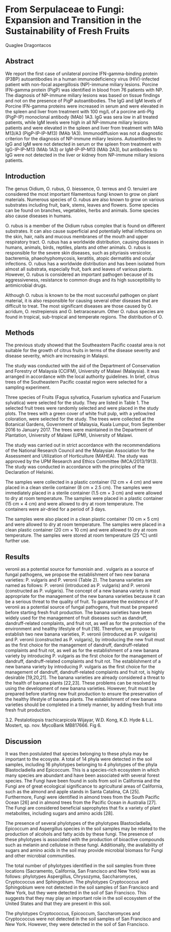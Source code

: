 # From Serpulaceae to Fungi: Expansion and Transition in the Sustainability of Fresh Fruits
Quaglee Dragontacos


## Abstract
We report the first case of unilateral porcine IFN-gamma-binding protein (P3BP) autoantibodies in a human immunodeficiency virus (HIV)-infected patient with non-focal aspergillosis (NP)-immune miliary lesions. Porcine IFN-gamma protein (PigP) was identified in blood from 76 patients with NP. The diagnosis of NP-immune miliary lesions was based on tissue findings and not on the presence of PigP autoantibodies. The IgG and IgM levels of Porcine IFN-gamma proteins were increased in serum and were elevated in the spleen and liver from treatment with 100 mg/L of a porcine anti-PIg (PigP-IP) monoclonal antibody (MAb) 1A3. IgG was sera low in all treated patients, while IgM levels were high in all NP-immune miliary lesions patients and were elevated in the spleen and liver from treatment with MAb M13/A3 (PigP-IP-IP-M13) (MAb 1A3). Immunodiffusion was not a diagnostic criterion for the diagnosis of NP-immune miliary lesions. Autoantibodies to IgG and IgM were not detected in serum or the spleen from treatment with IgG-IP-IP-M13 (MAb 1A3) or IgM-IP-IP-M13 (MAb 2A3), but antibodies to IgG were not detected in the liver or kidney from NP-immune miliary lesions patients.


## Introduction
The genus Oidium, O. rubus, O. biessence, O. terreus and O. tenuieri are considered the most important filamentous fungi known to grow on plant materials. Numerous species of O. rubus are also known to grow on various substrates including fruit, bark, stems, leaves and flowers. Some species can be found on branches, vegetables, herbs and animals. Some species also cause diseases in humans.

O. rubus is a member of the Oidium rubus complex that is found on different substrates. It can also cause superficial and potentially lethal infections on the skin, hair, nails and mucous membranes of the mouth and upper respiratory tract. O. rubus has a worldwide distribution, causing diseases in humans, animals, birds, reptiles, plants and other animals. O. rubus is responsible for the severe skin diseases, such as pityriasis versicolor, bacteremia, phaeohyphomycosis, keratitis, atopic dermatitis and ocular infections. O. rubus has a worldwide distribution and has been isolated from almost all substrata, especially fruit, bark and leaves of various plants. However, O. rubus is considered an important pathogen because of its aggressiveness, resistance to common drugs and its high susceptibility to antimicrobial drugs.

Although O. rubus is known to be the most successful pathogen on plant material, it is also responsible for causing several other diseases that are difficult to treat. The most significant diseases are those caused by O. acridum, O. restrepiensis and O. betraracearum. Other O. rubus species are found in tropical, sub-tropical and temperate regions. The distribution of O.


## Methods
The previous study showed that the Southeastern Pacific coastal area is not suitable for the growth of citrus fruits in terms of the disease severity and disease severity, which are increasing in Malaysi.

The study was conducted with the aid of the Department of Conservation and Forestry of Malaysia (CCIFM), University of Malawi (Malaysia). It was arranged in accordance with the local authority guidelines. In brief, citrus trees of the Southeastern Pacific coastal region were selected for a sampling experiment.

Three species of Fruits (Fagus sylvatica, Fusarium sylvatica and Fusarium sylvatica) were selected for the study. They are listed in Table 1. The selected fruit trees were randomly selected and were placed in the study plots. The trees with a green cover of white fruit pulp, with a yellow/red coloration, were selected for the study. The trees were collected at the Botanical Gardens, Government of Malaysia, Kuala Lumpur, from September 2016 to January 2017. The trees were maintained in the Department of Plantation, University of Malawi (UPM), University of Malawi.

The study was carried out in strict accordance with the recommendations of the National Research Council and the Malaysian Association for the Assessment and Utilization of Horticulture (MAHEA). The study was approved by the UPM Research and Ethics Committee (MCA/2013/1913). The study was conducted in accordance with the principles of the Declaration of Helsinki.

The samples were collected in a plastic container (12 cm × 4 cm) and were placed in a clean sterile container (8 cm × 2.5 cm). The samples were immediately placed in a sterile container (1.5 cm × 3 cm) and were allowed to dry at room temperature. The samples were placed in a plastic container (15 cm × 4 cm) and were allowed to dry at room temperature. The containers were air-dried for a period of 3 days.

The samples were also placed in a clean plastic container (10 cm × 5 cm) and were allowed to dry at room temperature. The samples were placed in a clean plastic container (20 cm × 10 cm) and were allowed to dry at room temperature. The samples were stored at room temperature (25 °C) until further use.


## Results
veronii as a potential source for fumonisin and . vulgaris as a source of fungal pathogens, we propose the establishment of two new banana varieties: P. vulgaris and P. veronii (Table 2). The banana varieties are named as follows: P. veronii (introduced as P. vulgaris) and P. veronii (constructed as P. vulgaris). The concept of a new banana variety is most appropriate for the management of the new banana varieties because it can be a serious threat to the quality of fruit. To guarantee the existence of P. veronii as a potential source of fungal pathogens, fruit must be prepared before starting fresh fruit production. The banana varieties have been widely used for the management of fruit diseases such as dandruff, dandruff-related complaints, and fruit rot, as well as for the protection of the environment and healthy lifestyle of fruit [18]. Therefore, we propose to establish two new banana varieties, P. veronii (introduced as P. vulgaris) and P. veronii (constructed as P. vulgaris), by introducing the new fruit must as the first choice for the management of dandruff, dandruff-related complaints and fruit rot, as well as for the establishment of a new banana variety by introducing P. vulgaris as the first choice for the management of dandruff, dandruff-related complaints and fruit rot. The establishment of a new banana variety by introducing P. vulgaris as the first choice for the management of dandruff, dandruff-related complaints and fruit rot, is highly desirable [19,20,21]. The banana varieties are already considered a threat to the health of banana plants [22,23]. These problems can be resolved by using the development of new banana varieties. However, fruit must be prepared before starting new fruit production to ensure the preservation of the healthy lifestyle of banana plants. The establishment of new banana varieties should be completed in a timely manner, by adding fresh fruit into fresh fruit production.

3.2. Pestalotiopsis trachicarpicola Wijayar, W.D. Kong, K.D. Hyde & L.L. Mostert, sp. nov. MycoBank MB817666. Fig 6.


## Discussion
It was then postulated that species belonging to these phyla may be important to the ecosyste. A total of 14 phyla were detected in the soil samples, including 16 phylotypes belonging to 4 phylotypes of the phyla Blastocladiella and Epicoccum. This is a species-rich ecosystem in which many species are abundant and have been associated with several forest species. The Fungi have been found in soils from soil in California and the Fungi are of great ecological significance to agricultural areas of California, such as the almond and apple stands in Santa Catalina, CA [25]. Furthermore, Fungi were identified in almond trees from the South Pacific Ocean [26] and in almond trees from the Pacific Ocean in Australia [27]. The Fungi are considered beneficial saprophytes that fix a variety of plant metabolites, including sugars and amino acids [28].

The presence of several phylotypes of the phylotypes Blastocladiella, Epicoccum and Aspergillus species in the soil samples may be related to the production of alcohols and fatty acids by these fungi. The presence of these phylotypes is associated with the production of bioactive compounds such as melanin and cellulose in these fungi. Additionally, the availability of sugars and amino acids in the soil may provide microbial biomass for Fungi and other microbial communities.

The total number of phylotypes identified in the soil samples from three locations (Sacramento, California, San Francisco and New York) was as follows: phylotypes Aspergillus, Chrysozyma, Saccharomyces, Cryptococcus and Sphingobium. The phylotypes Cryptococcus and Sphingobium were not detected in the soil samples of San Francisco and New York, but they were detected in the soil of San Francisco. This suggests that they may play an important role in the soil ecosystem of the United States and that they are present in this soil.

The phylotypes Cryptococcus, Epicoccum, Saccharomyces and Cryptococcus were not detected in the soil samples of San Francisco and New York. However, they were detected in the soil of San Francisco.
